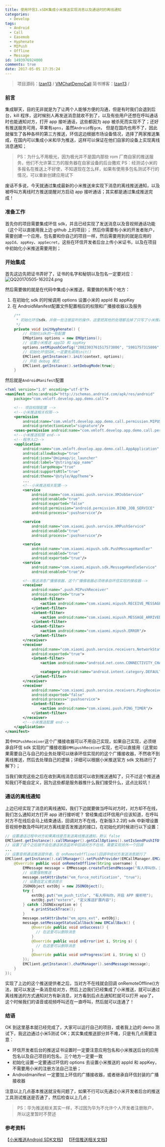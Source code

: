 ```yaml
---
title: 使用环信3.xSDK集成小米推送实现消息以及通话时的离线通知
categories:
  - Develop
tags:
  - Android
  - Call
  - Easemob
  - Hyphenate
  - MIPush
  - Offline
  - Message
id: 1493976924000
comments: true
date: 2017-05-05 17:35:24
---
```

>项目源码：[lzan13](https://github.com/lzan13) / [VMChatDemoCall](https://github.com/lzan13/VMChatDemoCall)
>简书博客：[lzan13](https://jianshu.com/) / []()

### 前言
集成聊天，目的无非就是为了让两个人能够方便的沟通，但是有时我们会退到后台，kill 程序，这时候别人再发送消息就收不到了，以及有些用户还想在呼叫通话时也能通知对方，打开 app 接听通话，这些都因为 app 被杀死而实现不了；还好有推送服务可用，苹果有`apns`，虽然`Android`有`gcm`， 但是在国内也用不了，因此就催生了各种各样的第三方推送，环信这边根据市场设备情况，选择了两家推送集成，在国内可以集成小米和华为推送，这样可以保证在他们自家的设备上实现离线消息通知；

>PS：为什么不用极光，因为极光并不是国内那些 rom 厂商自家的推送服务，他们不允许第三方的服务器在自家设备的后台撒欢
>PS：经测试小米的多报名在推送上不好使，不知道现在怎么样，如果有使用多包名测试不行的情况，可以重新创建应用试下

废话不多说，今天就通过集成最新的小米推送来实现下消息的离线推送通知，以及被呼叫方离线时方推送提醒对方启动 app 接听通话；其实都是通过集成推送完成！

### 准备工作
首先你的项目需要集成环信 sdk，并且已经实现了发送消息以及音视频通话功能（这个可以直接用我上边 github 上的项目）；
然后你需要有小米的开发者账户，需要创建一个应用，包名要和你自己的项目一样，然后需要用到的就是应用的`appId`、`appKey`、`appSecret`，这些在环信开发者后台上传小米证书，以及在项目中初始化小米推送需要用到；

### 开始集成
首先这边先把证书弄好了，证书的名字和秘钥以及包名一定要对应：
![QQ20170505-162024.png](http://upload-images.jianshu.io/upload_images/672606-c5449b5706f8eaa7.png?imageMogr2/auto-orient/strip%7CimageView2/2/w/1240)
 
然后需要做的就是在代码中集成小米推送，需要做的有两个地方：
1. 在初始化 sdk 的时候调用 options 设置小米的 appId 和 appKey
2. 在 AndroidManifest配置文件配置相应的权限和广播接收器以及服务

```java
    /**
     * 初始化环信sdk，并做一些注册监听的操作，这里把其他的处理都去掉了只写了小米推送
     */
    private void initHyphenate() {
        // 初始化sdk的一些配置
        EMOptions options = new EMOptions();
        // 设置小米推送 appID 和 appKey
        options.setMipushConfig("2882303761517573806", "5981757315806");
        // 初始化环信SDK,一定要先调用init()
        EMClient.getInstance().init(context, options);
        // 开启 debug 模式
        EMClient.getInstance().setDebugMode(true);
    }
```
然后就是`AndroidManifest`配置
```xml
<?xml version="1.0" encoding="utf-8"?>
<manifest xmlns:android="http://schemas.android.com/apk/res/android"
    package="com.vmloft.develop.app.demo.call">

    <!-- 项目权限配置 -->
    <!--小米推送相关权限-->
    <permission
        android:name="com.vmloft.develop.app.demo.call.permission.MIPUSH_RECEIVE"
        android:protectionLevel="signature"/>
    <uses-permission android:name="com.vmloft.develop.app.demo.call.permission.MIPUSH_RECEIVE"/>
    <!--小米推送权限 end-->
    <!--程序入口-->
    <application
        android:name="com.vmloft.develop.app.demo.call.AppApplication"
        android:allowBackup="true"
        android:icon="@mipmap/ic_launcher"
        android:label="@string/app_name"
        android:largeHeap="true"
        android:supportsRtl="true"
        android:theme="@style/AppTheme">
        ...
        <!--小米推送相关配置-->
        <service
            android:name="com.xiaomi.push.service.XMJobService"
            android:enabled="true"
            android:exported="false"
            android:permission="android.permission.BIND_JOB_SERVICE"
            android:process=":pushservice"/>

        <service
            android:name="com.xiaomi.push.service.XMPushService"
            android:enabled="true"
            android:process=":pushservice"/>

        <service
            android:name="com.xiaomi.mipush.sdk.PushMessageHandler"
            android:enabled="true"
            android:exported="true"/>
        <service
            android:name="com.xiaomi.mipush.sdk.MessageHandleService"
            android:enabled="true"/>

        <!--推送消息广播接收器，这个广播接收器必须继承自环信实现的接收器-->
        <receiver
            android:name=".push.MIPushReceiver"
            android:exported="true">
            <intent-filter>
                <action android:name="com.xiaomi.mipush.RECEIVE_MESSAGE"/>
            </intent-filter>
            <intent-filter>
                <action android:name="com.xiaomi.mipush.MESSAGE_ARRIVED"/>
            </intent-filter>
            <intent-filter>
                <action android:name="com.xiaomi.mipush.ERROR"/>
            </intent-filter>
        </receiver>
        <receiver
            android:name="com.xiaomi.push.service.receivers.NetworkStatusReceiver"
            android:exported="true">
            <intent-filter>
                <action android:name="android.net.conn.CONNECTIVITY_CHANGE"/>

                <category android:name="android.intent.category.DEFAULT"/>
            </intent-filter>
        </receiver>
        <receiver
            android:name="com.xiaomi.push.service.receivers.PingReceiver"
            android:exported="false"
            android:process=":pushservice">
            <intent-filter>
                <action android:name="com.xiaomi.push.PING_TIMER"/>
            </intent-filter>
        </receiver>
        <!--小米推送配置 end-->
    </application>
</manifest>
```
其中`MIPushReceiver`这个广播接收器可以不用自己实现，如果自己实现，必须继承自环信 sdk 实现的广播接收器`EMMipushReceiver`实现，也可以直接用（这里如果需要自己与自己的业务处理可以继承环信实现的的这个广播接收器，不然收不到离线推送，然后去处理自己的逻辑；详细可以根据小米推送官方 sdk 文档进行了解下）；

当我们做完这些之后在收到离线消息后就可以收到推送通知了，只不过这个推送通知我们不能自定义，因为这些都是服务器推什么我们接受什么，这点比较坑！

### 通话的离线通知
上边已经实现了消息的离线通知，我们下边就要做当呼叫对方时，对方却不在线，我们怎么通知对方打开 app 进行接听呢？
曾经集成过环信用户应该知道，在呼叫对方不在线后会马上结束通话，回调对方不在线，在新版3.2.2的 sdk 中新增设置音视频参数及呼叫时对方离线是否发推送的接口，在初始化的时候进行以下设置：
```java
// 设置通话过程中对方如果离线是否发送离线推送通知，默认 false
EMClient.getInstance().callManager().getCallOptions().setIsSendPushIfOffline(true);
// 设置了这个之后就不会在通话状态监听中回调对方不在线，需要实现另外一个回调
...
// 设置音频通话推送提供者，在 onRemoteOffline()回调中给对方发送消息就行了
EMClient.getInstance().callManager().setPushProvider(EMCallManager.EMCallPushProvider {
    @Override public void onRemoteOffline(String username) {
        EMMessage message = EMMessage.createTxtSendMessage("有人呼叫你，开启 APP 接听吧", username);
        // 设置强制推送
        message.setAttribute("em_force_notification", "true");
        // 设置自定义推送提示
        JSONObject extObj = new JSONObject();
        try {
            extObj.put("em_push_title", "有人呼叫你，开启 APP 接听吧");
            extObj.put("extern", "定义推送扩展内容");
        } catch (JSONException e) {
            e.printStackTrace();
        }
        message.setAttribute("em_apns_ext", extObj);
        message.setMessageStatusCallback(new EMCallBack() {
            @Override public void onSuccess() {
              // 在这里可以删除消息
            }
            @Override public void onError(int i, String s) {
              // 在这里可以删除消息
            }
            @Override public void onProgress(int i, String s) {}
        });
        EMClient.getInstance().chatManager().sendMessage(message);
    }
});
```
实现了上边的这个推送提供者之后，当对方不在线就会回调 onRemoteOffline()方法，就可以发送一条消息给对方，然后上边我们已经集成了小米推送，就可以通过离线推送的方式通知对方有新消息，对方看到后点击通知栏就可以打开 app了，这个时候我们的语音或视频呼叫还在一直呼叫，然后就可以连通了！

### 结语
OK 到这里基本就已经完成了，大家可以运行自己的项目，或者我上边的 demo 测试下，我这边通过小米5测试 OK；其实集成推送部分并不难，只是有几点需要注意：
- 环信开发者后台的推送证书设置时一定要注意应用包名和小米推送后台的应用包名以及自己项目的包名，三个地方一定要一致
- 初始化设置一定要通过环信的 options 去设置小米推送的 appId 和 appKey，不需要用小米的注册方法自己注册；
- Androidmanifest 一定要加上环信的广播接收器，或者继承自环信封装的广播接收器

注意以上几点基本推送就没有问题了，如果不行可以先通过小米开发者后台的推送工具测试推送是否通了，然后检查以上几点；
>PS：华为推送相关其实一样，不过因为华为不允许个人开发者注册账户，所以这里暂时不赘述

### 参考资料
【[小米推送Android SDK文档](http://dev.xiaomi.com/doc/?p=544)】
【[环信推送相关文档](http://docs.easemob.com/im/200androidclientintegration/115thirdpartypush)】